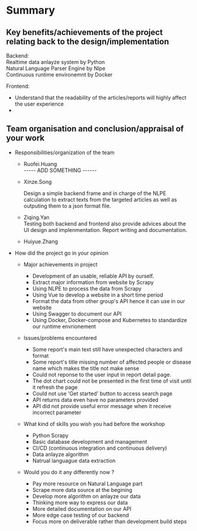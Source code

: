 # Summary

## Key benefits/achievements of the project relating back to the design/implementation
Backend:  
Realtime data anlayze system by Python <br>
Natural Language Parser Engine by Nlpe <br>
Continuous runtime environemnt by Docker <br>

Frontend:  
  - Understand that the readability of the articles/reports will highly affect the user experience
  - 
  



## Team organisation and conclusion/appraisal of your work  

- Responsibilities/organization of the team
  - Ruofei.Huang  <br>
 ----- ADD SOMETHING ------
  - Xinze.Song
  
    Design a simple backend frame and in charge of the NLPE calculation to extract texts from the targeted articles as well as outputing them to a json format file.
  - Ziqing.Yan  
  Testing both backend and frontend also provide advices about the UI design and implenmentation. Report writing and documentation.
  - Huiyue.Zhang
- How did the project go in your opinion  
  - Major achievements in project  
    - Development of an usable, reliable API by ourself.
    - Extract major information from website by Scrapy
    - Using NLPE to process the data from Scrapy
    - Using Vue to develop a website in a short time period
    - Format the data from other group's API hence it can use in our website
    - Using Swagger to document our API
    - Using Docker, Docker-compose and Kubernetes to standardize our runtime envrionement

  - Issues/problems encountered
    - Some report's main text still have unexpected characters and format
    - Some report's title missing number of affected people or disease name which makes the title not make sense
    - Could not reponse to the user input in report detail page.
    - The dot chart could not be presented in the first time of visit until it refresh the page
    - Could not use 'Get started' button to access search page
    - API returns data even have no parameters provided
    - API did not provide useful error message when it receive incorrect parameter

  - What kind of skills you wish you had before the workshop
    - Python Scrapy
    - Basic database development and management
    - CI/CD (continuous integration and continuous delivery)
    - Data anlayze algorithm
    - Natrual languague data extraction

  - Would you do it any differently now ?
    - Pay more resource on Natural Language part
    - Scrape more data source at the begining
    - Develop more algorithm on anlayze our data
    - Thinking more way to express our data
    - More detailed documentation on our API
    - More edge case testing of our backend
    - Focus more on deliverable rather than development build steps
